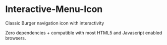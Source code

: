 # Interactive-Menu-Icon
Classic Burger navigation icon with interactivity 

Zero dependencies + compatible with most HTML5 and Javascript enabled browsers.
